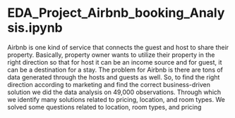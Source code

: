 # EDA_Project_Airbnb_booking_Analysis.ipynb
Airbnb is one kind of service that connects the guest and host to share their property.
Basically, property owner wants to utilize their property in the right direction so that for
host it can be an income source and for guest, it can be a destination for a stay. The problem
for Airbnb is there are tons of data generated through the hosts and guests as well. So, to
find the right direction according to marketing and find the correct business-driven solution
we did the data analysis on 49,000 observations. Through which we identify many solutions
related to pricing, location, and room types. We solved some questions related to location,
room types, and pricing 
